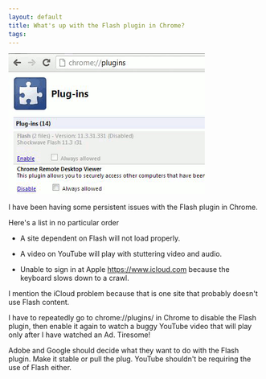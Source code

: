 ```yaml
---
layout: default
title: What's up with the Flash plugin in Chrome?
tags:
---
```


![Flash Plugin](/assets/img/chrome-flash-plugin.gif)

I have been having some persistent issues with the Flash plugin in Chrome.

Here's a list in no particular order

* A site dependent on Flash will not load properly.

* A video on YouTube will play with stuttering video and audio.

* Unable to sign in at Apple https://www.icloud.com because the keyboard slows down to a crawl.

I mention the iCloud problem because that is one site that probably doesn't use Flash content.

I have to repeatedly go to chrome://plugins/ in Chrome to disable the Flash plugin, then enable it again to watch a buggy YouTube video that will play only after I have watched an Ad. Tiresome!

Adobe and Google should decide what they want to do with the Flash plugin. Make it stable or pull the plug. YouTube shouldn't be requiring the use of Flash either.
